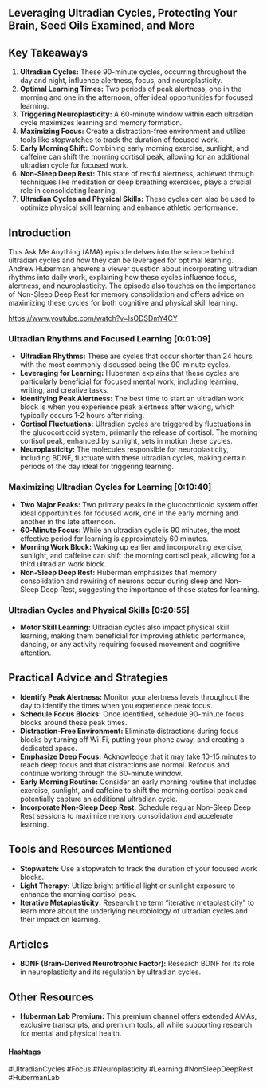 ## Leveraging Ultradian Cycles, Protecting Your Brain, Seed Oils Examined, and More

## Key Takeaways
1. **Ultradian Cycles:** These 90-minute cycles, occurring throughout the day and night, influence alertness, focus, and neuroplasticity.
2. **Optimal Learning Times:** Two periods of peak alertness, one in the morning and one in the afternoon, offer ideal opportunities for focused learning.
3. **Triggering Neuroplasticity:**  A 60-minute window within each ultradian cycle maximizes learning and memory formation.
4. **Maximizing Focus:**  Create a distraction-free environment and utilize tools like stopwatches to track the duration of focused work.
5. **Early Morning Shift:**  Combining early morning exercise, sunlight, and caffeine can shift the morning cortisol peak, allowing for an additional ultradian cycle for focused work.
6. **Non-Sleep Deep Rest:** This state of restful alertness, achieved through techniques like meditation or deep breathing exercises, plays a crucial role in consolidating learning.
7. **Ultradian Cycles and Physical Skills:** These cycles can also be used to optimize physical skill learning and enhance athletic performance.

## Introduction
This Ask Me Anything (AMA) episode delves into the science behind ultradian cycles and how they can be leveraged for optimal learning.  Andrew Huberman answers a viewer question about incorporating ultradian rhythms into daily work, explaining how these cycles influence focus, alertness, and neuroplasticity. The episode also touches on the importance of Non-Sleep Deep Rest for memory consolidation and offers advice on maximizing these cycles for both cognitive and physical skill learning.

https://www.youtube.com/watch?v=lsODSDmY4CY

### Ultradian Rhythms and Focused Learning [0:01:09]

- **Ultradian Rhythms:** These are cycles that occur shorter than 24 hours, with the most commonly discussed being the 90-minute cycles.
- **Leveraging for Learning:** Huberman explains that these cycles are particularly beneficial for focused mental work, including learning, writing, and creative tasks.
- **Identifying Peak Alertness:** The best time to start an ultradian work block is when you experience peak alertness after waking, which typically occurs 1-2 hours after rising.
- **Cortisol Fluctuations:**  Ultradian cycles are triggered by fluctuations in the glucocorticoid system, primarily the release of cortisol. The morning cortisol peak, enhanced by sunlight, sets in motion these cycles.
- **Neuroplasticity:** The molecules responsible for neuroplasticity, including BDNF, fluctuate with these ultradian cycles, making certain periods of the day ideal for triggering learning.

### Maximizing Ultradian Cycles for Learning [0:10:40]

- **Two Major Peaks:** Two primary peaks in the glucocorticoid system offer ideal opportunities for focused work, one in the early morning and another in the late afternoon.
- **60-Minute Focus:**  While an ultradian cycle is 90 minutes, the most effective period for learning is approximately 60 minutes.
- **Morning Work Block:**  Waking up earlier and incorporating exercise, sunlight, and caffeine can shift the morning cortisol peak, allowing for a third ultradian work block.
- **Non-Sleep Deep Rest:**  Huberman emphasizes that memory consolidation and rewiring of neurons occur during sleep and Non-Sleep Deep Rest, suggesting the importance of these states for learning.

### Ultradian Cycles and Physical Skills [0:20:55]

- **Motor Skill Learning:**  Ultradian cycles also impact physical skill learning, making them beneficial for improving athletic performance, dancing, or any activity requiring focused movement and cognitive attention.

## Practical Advice and Strategies
- **Identify Peak Alertness:** Monitor your alertness levels throughout the day to identify the times when you experience peak focus.
- **Schedule Focus Blocks:** Once identified, schedule 90-minute focus blocks around these peak times.
- **Distraction-Free Environment:**  Eliminate distractions during focus blocks by turning off Wi-Fi, putting your phone away, and creating a dedicated space.
- **Emphasize Deep Focus:**  Acknowledge that it may take 10-15 minutes to reach deep focus and that distractions are normal.  Refocus and continue working through the 60-minute window.
- **Early Morning Routine:**  Consider an early morning routine that includes exercise, sunlight, and caffeine to shift the morning cortisol peak and potentially capture an additional ultradian cycle.
- **Incorporate Non-Sleep Deep Rest:**  Schedule regular Non-Sleep Deep Rest sessions to maximize memory consolidation and accelerate learning.

## Tools and Resources Mentioned
- **Stopwatch:** Use a stopwatch to track the duration of your focused work blocks.
- **Light Therapy:**  Utilize bright artificial light or sunlight exposure to enhance the morning cortisol peak.
- **Iterative Metaplasticity:**  Research the term “iterative metaplasticity” to learn more about the underlying neurobiology of ultradian cycles and their impact on learning.

## Articles
- **BDNF (Brain-Derived Neurotrophic Factor):** Research BDNF for its role in neuroplasticity and its regulation by ultradian cycles.

## Other Resources
- **Huberman Lab Premium:**  This premium channel offers extended AMAs, exclusive transcripts, and premium tools, all while supporting research for mental and physical health.

#### Hashtags 
#UltradianCycles #Focus #Neuroplasticity #Learning #NonSleepDeepRest #HubermanLab 

